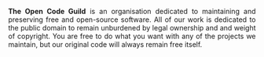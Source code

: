 <p align="justify">
  <b>The Open Code Guild</b> is an organisation dedicated to maintaining and preserving free and open-source software. All of our work is dedicated to the public domain to remain unburdened by legal ownership and and weight of copyright. You are free to do what you want with any of the projects we maintain, but our original code will always remain free itself.
</p>
